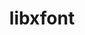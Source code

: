 ---
title: "libxfont"
layout: cache
categories: [package, develop]
meta: {"versions": ["1.5.4"], "compilers": ["gcc@=11.1.0"], "oss": ["ubuntu20.04"], "platforms": ["linux"], "targets": ["x86_64_v3"], "stacks": ["data-vis-sdk", "root"], "num_specs": 7, "num_specs_by_stack": {"root": 7, "data-vis-sdk": 7}}
spec_details: [{"hash": "jaxl3g6pcywhpprmwgisewx2eueqkl7x", "compiler": "gcc@=11.1.0", "versions": ["1.5.4"], "os": "ubuntu20.04", "platform": "linux", "target": "x86_64_v3", "variants": ["build_system=autotools"], "stacks": ["root", "data-vis-sdk"], "size": "-", "tarball": "https://binaries.spack.io/develop/build_cache/linux-ubuntu20.04-x86_64_v3/gcc-11.1.0/libxfont-1.5.4/linux-ubuntu20.04-x86_64_v3-gcc-11.1.0-libxfont-1.5.4-jaxl3g6pcywhpprmwgisewx2eueqkl7x.spack"}, {"hash": "lrr5vwubxmomlnsgb7loldciha66qs4u", "compiler": "gcc@=11.1.0", "versions": ["1.5.4"], "os": "ubuntu20.04", "platform": "linux", "target": "x86_64_v3", "variants": ["build_system=autotools"], "stacks": ["root", "data-vis-sdk"], "size": "-", "tarball": "https://binaries.spack.io/develop/build_cache/linux-ubuntu20.04-x86_64_v3/gcc-11.1.0/libxfont-1.5.4/linux-ubuntu20.04-x86_64_v3-gcc-11.1.0-libxfont-1.5.4-lrr5vwubxmomlnsgb7loldciha66qs4u.spack"}, {"hash": "qcgdaitsordcq6nhekr2igrlndcu2ffg", "compiler": "gcc@=11.1.0", "versions": ["1.5.4"], "os": "ubuntu20.04", "platform": "linux", "target": "x86_64_v3", "variants": ["build_system=autotools"], "stacks": ["root", "data-vis-sdk"], "size": "-", "tarball": "https://binaries.spack.io/develop/build_cache/linux-ubuntu20.04-x86_64_v3/gcc-11.1.0/libxfont-1.5.4/linux-ubuntu20.04-x86_64_v3-gcc-11.1.0-libxfont-1.5.4-qcgdaitsordcq6nhekr2igrlndcu2ffg.spack"}, {"hash": "ovpp4bmlcheqqq7vyh7nuey22nexkqhb", "compiler": "gcc@=11.1.0", "versions": ["1.5.4"], "os": "ubuntu20.04", "platform": "linux", "target": "x86_64_v3", "variants": ["build_system=autotools"], "stacks": ["root", "data-vis-sdk"], "size": "-", "tarball": "https://binaries.spack.io/develop/build_cache/linux-ubuntu20.04-x86_64_v3/gcc-11.1.0/libxfont-1.5.4/linux-ubuntu20.04-x86_64_v3-gcc-11.1.0-libxfont-1.5.4-ovpp4bmlcheqqq7vyh7nuey22nexkqhb.spack"}, {"hash": "omfg3xswsxcmawzz45fcvutglnxaumcq", "compiler": "gcc@=11.1.0", "versions": ["1.5.4"], "os": "ubuntu20.04", "platform": "linux", "target": "x86_64_v3", "variants": ["build_system=autotools"], "stacks": ["root", "data-vis-sdk"], "size": "-", "tarball": "https://binaries.spack.io/develop/build_cache/linux-ubuntu20.04-x86_64_v3/gcc-11.1.0/libxfont-1.5.4/linux-ubuntu20.04-x86_64_v3-gcc-11.1.0-libxfont-1.5.4-omfg3xswsxcmawzz45fcvutglnxaumcq.spack"}, {"hash": "ogkfj6jo67rhrm4rmxhrm5nwilupevks", "compiler": "gcc@=11.1.0", "versions": ["1.5.4"], "os": "ubuntu20.04", "platform": "linux", "target": "x86_64_v3", "variants": ["build_system=autotools"], "stacks": ["root", "data-vis-sdk"], "size": "-", "tarball": "https://binaries.spack.io/develop/build_cache/linux-ubuntu20.04-x86_64_v3/gcc-11.1.0/libxfont-1.5.4/linux-ubuntu20.04-x86_64_v3-gcc-11.1.0-libxfont-1.5.4-ogkfj6jo67rhrm4rmxhrm5nwilupevks.spack"}, {"hash": "mpjz6dkc73fbivrh7qc7hnyhik676fm3", "compiler": "gcc@=11.1.0", "versions": ["1.5.4"], "os": "ubuntu20.04", "platform": "linux", "target": "x86_64_v3", "variants": ["build_system=autotools"], "stacks": ["root", "data-vis-sdk"], "size": "-", "tarball": "https://binaries.spack.io/develop/build_cache/linux-ubuntu20.04-x86_64_v3/gcc-11.1.0/libxfont-1.5.4/linux-ubuntu20.04-x86_64_v3-gcc-11.1.0-libxfont-1.5.4-mpjz6dkc73fbivrh7qc7hnyhik676fm3.spack"}]
---